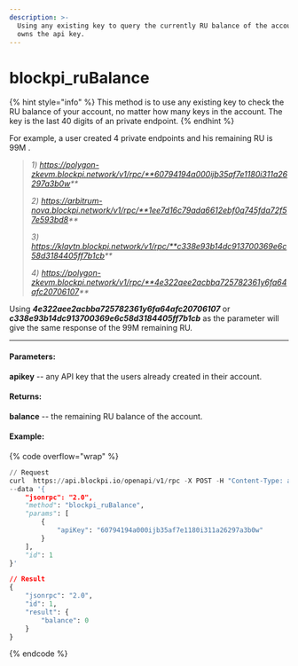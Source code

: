 ```yaml
---
description: >-
  Using any existing key to query the currently RU balance of the account which
  owns the api key.
---
```


# blockpi\_ruBalance

{% hint style="info" %}
This method is to use any existing key to check the RU balance of your account, no matter how many keys in the account. The key is the last 40 digits of an private endpoint.&#x20;
{% endhint %}

For example, a user created 4 private endpoints and his remaining RU is 99M .

> _1) https://polygon-zkevm.blockpi.network/v1/rpc/**60794194a000ijb35af7e1180i311a26297a3b0w**_
>
> _2) https://arbitrum-nova.blockpi.network/v1/rpc/**1ee7d16c79ada6612ebf0q745fda72f57e593bd8**_
>
> _3) https://klaytn.blockpi.network/v1/rpc/**c338e93b14dc913700369e6c58d3184405ff7b1cb**_
>
> _4) https://polygon-zkevm.blockpi.network/v1/rpc/**4e322aee2acbba725782361y6fa64afc20706107**_

Using _**4e322aee2acbba725782361y6fa64afc20706107**_ or _**c338e93b14dc913700369e6c58d3184405ff7b1cb**_ as the parameter will give the same response of the 99M remaining RU.&#x20;

***

#### **Parameters:**

**apikey** -- any API key that the users already created in their account.

#### **Returns:**

**balance** -- the remaining RU balance of the account.

#### Example:

{% code overflow="wrap" %}
```python
// Request
curl  https://api.blockpi.io/openapi/v1/rpc -X POST -H "Content-Type: application/json" 
--data '{
    "jsonrpc": "2.0",
    "method": "blockpi_ruBalance",
    "params": [
        {
            "apiKey": "60794194a000ijb35af7e1180i311a26297a3b0w" 
        }
    ],
    "id": 1
}'

// Result
{
    "jsonrpc": "2.0",
    "id": 1,
    "result": {
        "balance": 0
    }
}
```
{% endcode %}
